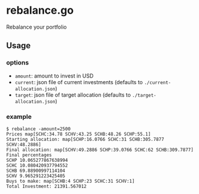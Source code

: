 # rebalance.go

Rebalance your portfolio

## Usage

### options

* `amount`: amount to invest in USD
* `current`: json file of current investments (defaults to
  `./current-allocation.json`)
* `target`: json file of target allocation (defaults to
  `./target-allocation.json`)

### example

    $ rebalance -amount=2500
    Prices map[SCHC:34.78 SCHV:43.25 SCHB:48.26 SCHP:55.1]
    Starting allocation: map[SCHP:16.0766 SCHC:31 SCHB:305.7877
    SCHV:48.2886]
    Final allocation: map[SCHV:49.2886 SCHP:39.0766 SCHC:62 SCHB:309.7877]
    Final percentages
    SCHP 10.065277867638994
    SCHC 10.080420937794552
    SCHB 69.88900997114104
    SCHV 9.965291223425405
    Buys to make: map[SCHB:4 SCHP:23 SCHC:31 SCHV:1]
    Total Investment: 21391.567012
